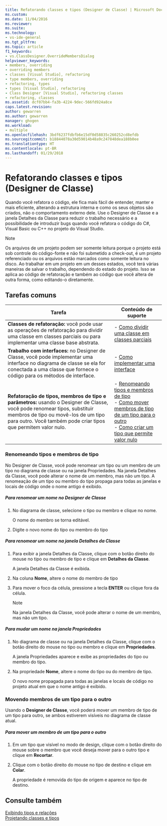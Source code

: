 ```yaml
---
title: Refatorando classes e tipos (Designer de Classe) | Microsoft Docs
ms.custom: 
ms.date: 11/04/2016
ms.reviewer: 
ms.suite: 
ms.technology:
- vs-ide-general
ms.tgt_pltfrm: 
ms.topic: article
f1_keywords:
- vs.ClassDesigner.OverrideMembersDialog
helpviewer_keywords:
- members, overriding
- overriding members
- classes [Visual Studio], refactoring
- type members, overriding
- refactoring, types
- types [Visual Studio], refactoring
- Class Designer [Visual Studio], refactoring classes
- refactoring, classes
ms.assetid: dcf07bb4-fa3b-4224-9dec-566fd924a8ce
caps.latest.revision: 
author: gewarren
ms.author: gewarren
manager: ghogen
ms.workload:
- multiple
ms.openlocfilehash: 3bdf6237fdbfb6e15df0d58835c260252cd8efdb
ms.sourcegitcommit: b18844078a30d59014b48a9c247848dea188b0ee
ms.translationtype: HT
ms.contentlocale: pt-BR
ms.lasthandoff: 01/29/2018
---
```

# <a name="refactoring-classes-and-types-class-designer"></a>Refatorando classes e tipos (Designer de Classe)

Quando você refatora o código, ele fica mais fácil de entender, manter e mais eficiente, alterando a estrutura interna e como os seus objetos são criados, não o comportamento externo dele. Use o Designer de Classe e a janela Detalhes da Classe para reduzir o trabalho necessário e a possibilidade de introduzir bugs quando você refatora o código do C#, Visual Basic ou C++ no projeto do Visual Studio.

> [!NOTE]
> Os arquivos de um projeto podem ser somente leitura porque o projeto está sob controle do código-fonte e não foi submetido a check-out, é um projeto referenciado ou os arquivos estão marcados como somente leitura no disco. Ao trabalhar em um projeto em um desses estados, você terá várias maneiras de salvar o trabalho, dependendo do estado do projeto. Isso se aplica ao código de refatoração e também ao código que você altera de outra forma, como editando-o diretamente.

## <a name="common-tasks"></a>Tarefas comuns  
  
|Tarefa|Conteúdo de suporte|  
|----------|------------------------|  
|**Classes de refatoração:** você pode usar as operações de refatoração para dividir uma classe em classes parciais ou para implementar uma classe base abstrata.|-   [Como dividir uma classe em classes parciais](how-to-split-a-class-into-partial-classes.md)|  
|**Trabalho com interfaces:** no Designer de Classe, você pode implementar uma interface no diagrama de classe se ela for conectada a uma classe que fornece o código para os métodos de interface.|-   [Como implementar uma interface](how-to-implement-an-interface.md)|  
|**Refatoração de tipos, membros de tipo e parâmetros:** usando o Designer de Classe, você pode renomear tipos, substituir membros de tipo ou movê-los de um tipo para outro. Você também pode criar tipos que permitem valor nulo.|-   [Renomeando tipos e membros de tipo](refactoring-classes-and-types.md#RenamingTypesAndMembers)<br />-   [Como mover membros de tipo de um tipo para o outro](refactoring-classes-and-types.md#MovingTypeMembers)<br />-   [Como criar um tipo que permite valor nulo](how-to-create-a-nullable-type.md)|  
  
###  <a name="RenamingTypesAndMembers"></a> Renomeando tipos e membros de tipo  
No Designer de Classe, você pode renomear um tipo ou um membro de um tipo no diagrama de classe ou na janela Propriedades. Na janela Detalhes da Classe, você pode alterar o nome de um membro, mas não um tipo. A renomeação de um tipo ou membro do tipo propaga para todas as janelas e locais de código onde o nome antigo é exibido.  
  
##### <a name="to-rename-a-name-in-the-class-designer"></a>Para renomear um nome no Designer de Classe  
  
1.  No diagrama de classe, selecione o tipo ou membro e clique no nome.  
  
     O nome do membro se torna editável.  
  
2.  Digite o novo nome do tipo ou membro do tipo  
  
##### <a name="to-rename-a-name-in-the-class-details-window"></a>Para renomear um nome na janela Detalhes da Classe  
  
1.  Para exibir a janela Detalhes da Classe, clique com o botão direito do mouse no tipo ou membro de tipo e clique em **Detalhes da Classe**.  
  
     A janela Detalhes da Classe é exibida.  
  
2.  Na coluna **Nome**, altere o nome do membro de tipo  
  
3.  Para mover o foco da célula, pressione a tecla **ENTER** ou clique fora da célula.  
  
    > [!NOTE]
    >  Na janela Detalhes da Classe, você pode alterar o nome de um membro, mas não um tipo.  
  
##### <a name="to-rename-a-name-in-the-properties-window"></a>Para mudar um nome na janela Propriedades  
  
1.  No diagrama de classe ou na janela Detalhes da Classe, clique com o botão direito do mouse no tipo ou membro e clique em **Propriedades**.  
  
     A janela Propriedades aparece e exibe as propriedades do tipo ou membro do tipo.  
  
2.  Na propriedade **Nome**, altere o nome do tipo ou do membro de tipo.  
  
     O novo nome propagada para todas as janelas e locais de código no projeto atual em que o nome antigo é exibido.  
  
###  <a name="MovingTypeMembers"></a> Movendo membros de um tipo para o outro  
Usando o **Designer de Classe**, você poderá mover um membro de tipo de um tipo para outro, se ambos estiverem visíveis no diagrama de classe atual.  
  
##### <a name="to-move-a-type-member-from-one-type-to-another"></a>Para mover um membro de um tipo para o outro  
  
1.  Em um tipo que visível no modo de design, clique com o botão direito do mouse sobre o membro que você deseja mover para o outro tipo e clique em **Recortar**.  
  
2.  Clique com o botão direito do mouse no tipo de destino e clique em **Colar**.  
  
     A propriedade é removida do tipo de origem e aparece no tipo de destino.  
  
## <a name="see-also"></a>Consulte também
[Exibindo tipos e relações](viewing-types-and-relationships.md)  
[Projetando classes e tipos](designing-classes-and-types.md)